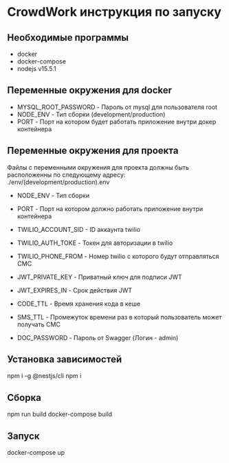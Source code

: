 # CrowdWork инструкция по запуску
## Необходимые программы
+ docker
+ docker-compose
+ nodejs v15.5.1

## Переменные окружения для docker
+ MYSQL_ROOT_PASSWORD - Пароль от mysql для пользователя root
+ NODE_ENV - Тип сборки (development/production)
+ PORT - Порт на котором будет работать приложение внутри докер контейнера

## Переменные окружения для проекта
Файлы с переменными окружения для проекта должны быть расположенны по следующему адресу: ./env/(development/production).env

+ NODE_ENV - Тип сборки
+ PORT - Порт на котором должно работать приложение внутри контейнера

+ TWILIO_ACCOUNT_SID - ID аккаунта twilio
+ TWILIO_AUTH_TOKE - Токен для авторизации в twilio
+ TWILIO_PHONE_FROM - Номер twilio с которого будут отправляться СМС

+ JWT_PRIVATE_KEY - Приватный ключ для подписи JWT
+ JWT_EXPIRES_IN - Срок действия JWT

+ CODE_TTL - Время хранения кода в кеше
+ SMS_TTL - Промежуток времени раз в который пользователь может получать СМС

+ DOC_PASSWORD - Пароль от Swagger (Логин - admin)

## Установка зависимостей
npm i -g @nestjs/cli
npm i

## Сборка
npm run build
docker-compose build

## Запуск
docker-compose up